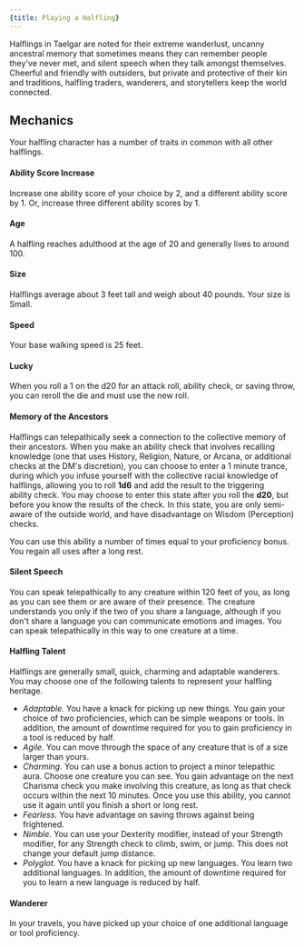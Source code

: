 ```yaml
---
{title: Playing a Halfling}
---
```

Halflings in Taelgar are noted for their extreme wanderlust, uncanny ancestral memory that sometimes means they can remember people they've never met, and silent speech when they talk amongst themselves. Cheerful and friendly with outsiders, but private and protective of their kin and traditions, halfling traders, wanderers, and storytellers keep the world connected. 

## Mechanics

Your halfling character has a number of traits in common with all other halflings.
#### Ability Score Increase
Increase one ability score of your choice by 2, and a different ability score by 1. Or, increase three different ability scores by 1.
#### Age
A halfling reaches adulthood at the age of 20 and generally lives to around 100. 
#### Size
Halflings average about 3 feet tall and weigh about 40 pounds. Your size is Small.
#### Speed
Your base walking speed is 25 feet.
#### Lucky
When you roll a 1 on the d20 for an attack roll, ability check, or saving throw, you can reroll the die and must use the new roll.
#### Memory of the Ancestors
Halflings can telepathically seek a connection to the collective memory of their ancestors. When you make an ability check that involves recalling knowledge (one that uses History, Religion, Nature, or Arcana, or additional checks at the DM's discretion), you can choose to enter a 1 minute trance, during which you infuse yourself with the collective racial knowledge of halflings, allowing you to roll **1d6** and add the result to the triggering ability check. You may choose to enter this state after you roll the **d20**, but before you know the results of the check. In this state, you are only semi-aware of the outside world, and have disadvantage on Wisdom (Perception) checks.

You can use this ability a number of times equal to your proficiency bonus. You regain all uses after a long rest. 
#### Silent Speech
You can speak telepathically to any creature within 120 feet of you, as long as you can see them or are aware of their presence. The creature understands you only if the two of you share a language, although if you don't share a language you can communicate emotions and images. You can speak telepathically in this way to one creature at a time.
#### Halfling Talent
Halflings are generally small, quick, charming and adaptable wanderers. You may choose one of the following talents to represent your halfling heritage.

- _Adaptable._ You have a knack for picking up new things. You gain your choice of two proficiencies, which can be simple weapons or tools. In addition, the amount of downtime required for you to gain proficiency in a tool is reduced by half.
- _Agile._ You can move through the space of any creature that is of a size larger than yours.
- _Charming._ You can use a bonus action to project a minor telepathic aura. Choose one creature you can see. You gain advantage on the next Charisma check you make involving this creature, as long as that check occurs within the next 10 minutes. Once you use this ability, you cannot use it again until you finish a short or long rest.
- _Fearless._ You have advantage on saving throws against being frightened.
- _Nimble._ You can use your Dexterity modifier, instead of your Strength modifier, for any Strength check to climb, swim, or jump. This does not change your default jump distance.
- _Polyglot_. You have a knack for picking up new languages. You learn two additional languages. In addition, the amount of downtime required for you to learn a new language is reduced by half.
#### Wanderer
In your travels, you have picked up your choice of one additional language or tool proficiency.